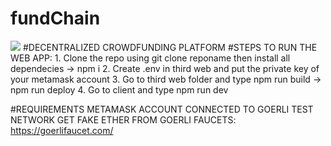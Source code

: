 # fundChain

<img src="https://capsule-render.vercel.app/api?type=wave&color=auto&height=300&section=header&text=capsule%20render&fontSize=90" />
#DECENTRALIZED CROWDFUNDING PLATFORM
#STEPS TO RUN THE WEB APP:
1. Clone the repo using git clone reponame then install all dependecies -> npm i
2. Create .env in third web and put the private key of your metamask account
3. Go to third web folder and type npm run build -> npm run deploy
4. Go to client and type npm run dev

#REQUIREMENTS
METAMASK ACCOUNT CONNECTED TO GOERLI TEST NETWORK
GET FAKE ETHER FROM GOERLI FAUCETS: https://goerlifaucet.com/

